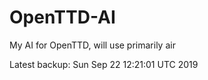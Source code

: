 # OpenTTD-AI
My AI for OpenTTD, will use primarily air

Latest backup: Sun Sep 22 12:21:01 UTC 2019
